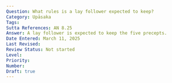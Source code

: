 ```yaml
---
Question: What rules is a lay follower expected to keep?
Category: Upāsaka
Tags:
Sutta References: AN 8.25
Answer: A lay follower is expected to keep the five precepts.
Date Entered: March 11, 2025
Last Revised:
Review Status: Not started
Level: 
Priority: 
Number: 
Draft: true
---
```

